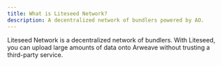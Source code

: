 ```yaml
---
title: What is Liteseed Network? 
description: A decentralized network of bundlers powered by AO.
---
```


Liteseed Network is a decentralized network of bundlers. With Liteseed, you can upload large amounts of data onto Arweave without trusting a third-party service.

 